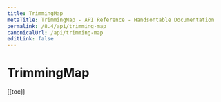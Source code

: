 ```yaml
---
title: TrimmingMap
metaTitle: TrimmingMap - API Reference - Handsontable Documentation
permalink: /8.4/api/trimming-map
canonicalUrl: /api/trimming-map
editLink: false
---
```


# TrimmingMap

[[toc]]
